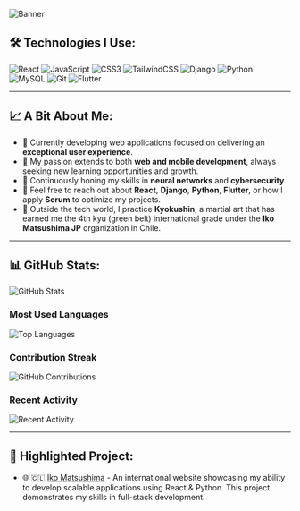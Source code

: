 ![Banner](https://drive.google.com/uc?export=view&id=1N8mSuyDspEZDzqUDRmc3COsou2UklJRa)

## 🛠️ Technologies I Use:

![React](https://img.shields.io/badge/React-61DAFB?style=for-the-badge&logo=react&logoColor=white)
![JavaScript](https://img.shields.io/badge/JavaScript-F7DF1E?style=for-the-badge&logo=javascript&logoColor=black)
![CSS3](https://img.shields.io/badge/CSS3-1572B6?style=for-the-badge&logo=css3&logoColor=white)
![TailwindCSS](https://img.shields.io/badge/TailwindCSS-38B2AC?style=for-the-badge&logo=tailwind-css&logoColor=white)
![Django](https://img.shields.io/badge/Django-092E20?style=for-the-badge&logo=django&logoColor=white)
![Python](https://img.shields.io/badge/Python-3776AB?style=for-the-badge&logo=python&logoColor=white)
![MySQL](https://img.shields.io/badge/MySQL-4479A1?style=for-the-badge&logo=mysql&logoColor=white)
![Git](https://img.shields.io/badge/Git-F05032?style=for-the-badge&logo=git&logoColor=white)
![Flutter](https://img.shields.io/badge/Flutter-02569B?style=for-the-badge&logo=flutter&logoColor=white)

---
## 📈 A Bit About Me:

- 🔭 Currently developing web applications focused on delivering an **exceptional user experience**.
- 📱 My passion extends to both **web and mobile development**, always seeking new learning opportunities and growth.
- 🌱 Continuously honing my skills in **neural networks** and **cybersecurity**.
- 💬 Feel free to reach out about **React**, **Django**, **Python**, **Flutter**, or how I apply **Scrum** to optimize my projects.
- 🥋 Outside the tech world, I practice **Kyokushin**, a martial art that has earned me the 4th kyu (green belt) international grade under the **Iko Matsushima JP** organization in Chile.


---

## 📊 GitHub Stats:

![GitHub Stats](https://github-readme-stats.vercel.app/api?username=JuanVF606&show_icons=true&theme=radical&count_private=true&hide=prs)

### Most Used Languages
![Top Languages](https://github-readme-stats.vercel.app/api/top-langs/?username=JuanVF606&layout=compact&theme=radical&hide=html)

### Contribution Streak
![GitHub Contributions](https://github-readme-streak-stats.herokuapp.com/?user=JuanVF606&theme=radical&hide_border=true)

### Recent Activity
![Recent Activity](https://github-readme-activity-graph.cyclic.app/graph?username=JuanVF606&theme=radical&hide_border=true)

---
## 🚀 Highlighted Project:
- 🌐 🇨🇱 [Iko Matsushima](http://www.ikomatsushima.cl) - An international website showcasing my ability to develop scalable applications using React & Python. This project demonstrates my skills in full-stack development.


